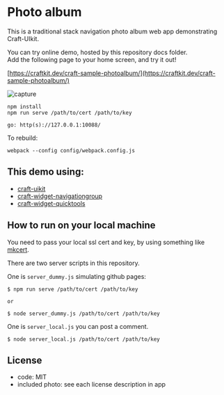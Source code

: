
# Photo album

This is a traditional stack navigation photo album web app demonstrating Craft-UIkit.

You can try online demo, hosted by this repository docs folder.  
Add the following page to your home screen, and try it out!

[https://craftkit.dev/craft-sample-photoalbum/](https://craftkit.dev/craft-sample-photoalbum/)

![capture](https://user-images.githubusercontent.com/4404088/54261343-e4659780-45ae-11e9-8d64-95d89b9eed7a.gif)

``` 
npm install
npm run serve /path/to/cert /path/to/key

go: http(s)://127.0.0.1:10088/
``` 

To rebuild:

``` 
webpack --config config/webpack.config.js
``` 

## This demo using:

* [craft-uikit](https://github.com/craftkit/craft-uikit)
* [craft-widget-navigationgroup](https://github.com/craftkit/craft-widget-navigationgroup)
* [craft-widget-quicktools](https://github.com/craftkit/craft-widget-quicktools)


## How to run on your local machine

You need to pass your local ssl cert and key, by using something like [mkcert](https://github.com/FiloSottile/mkcert).

There are two server scripts in this repository.

One is `server_dummy.js` simulating github pages: 

``` 
$ npm run serve /path/to/cert /path/to/key

or 

$ node server_dummy.js /path/to/cert /path/to/key

``` 

One is `server_local.js` you can post a comment.


``` 
$ node server_local.js /path/to/cert /path/to/key
``` 

## License

* code: MIT
* included photo: see each license description in app


